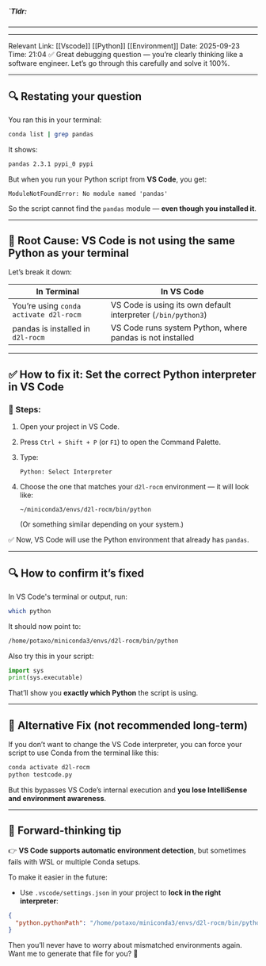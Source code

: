 ##### `Tldr: 
---


---
Relevant Link: [[Vscode]] [[Python]] [[Environment]] 
Date: 2025-09-23 
Time: 21:04
✅ Great debugging question — you’re clearly thinking like a software engineer. Let’s go through this carefully and solve it 100%.

---

## 🔍 Restating your question

You ran this in your terminal:

```bash
conda list | grep pandas
```

It shows:

```bash
pandas 2.3.1 pypi_0 pypi
```

But when you run your Python script from **VS Code**, you get:

```text
ModuleNotFoundError: No module named 'pandas'
```

So the script cannot find the `pandas` module — **even though you installed it**.

---

## 🎯 Root Cause: **VS Code is not using the same Python as your terminal**

Let’s break it down:

| In Terminal                            | In VS Code                                                    |
| -------------------------------------- | ------------------------------------------------------------- |
| You’re using `conda activate d2l-rocm` | VS Code is using its own default interpreter (`/bin/python3`) |
| pandas is installed in `d2l-rocm`      | VS Code runs system Python, where pandas is not installed     |

---

## ✅ How to fix it: **Set the correct Python interpreter in VS Code**

### 🔧 Steps:

1. Open your project in VS Code.
2. Press `Ctrl + Shift + P` (or `F1`) to open the Command Palette.
3. Type:

   ```
   Python: Select Interpreter
   ```
4. Choose the one that matches your `d2l-rocm` environment — it will look like:

   ```
   ~/miniconda3/envs/d2l-rocm/bin/python
   ```

   (Or something similar depending on your system.)

✅ Now, VS Code will use the Python environment that already has `pandas`.

---

## 🔍 How to confirm it’s fixed

In VS Code's terminal or output, run:

```bash
which python
```

It should now point to:

```bash
/home/potaxo/miniconda3/envs/d2l-rocm/bin/python
```

Also try this in your script:

```python
import sys
print(sys.executable)
```

That’ll show you **exactly which Python** the script is using.

---

## 🔁 Alternative Fix (not recommended long-term)

If you don’t want to change the VS Code interpreter, you can force your script to use Conda from the terminal like this:

```bash
conda activate d2l-rocm
python testcode.py
```

But this bypasses VS Code’s internal execution and **you lose IntelliSense and environment awareness**.

---

## 🔭 Forward-thinking tip

👉 **VS Code supports automatic environment detection**, but sometimes fails with WSL or multiple Conda setups.

To make it easier in the future:

* Use `.vscode/settings.json` in your project to **lock in the right interpreter**:

```json
{
  "python.pythonPath": "/home/potaxo/miniconda3/envs/d2l-rocm/bin/python"
}
```

Then you’ll never have to worry about mismatched environments again. Want me to generate that file for you? 🎯
